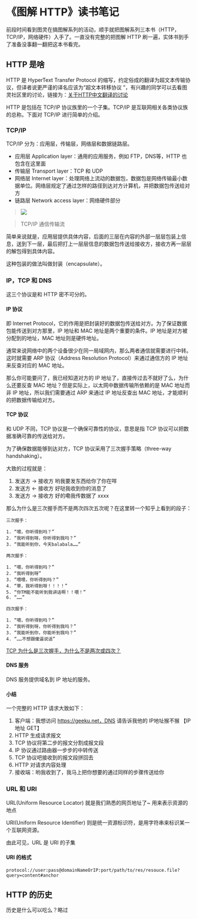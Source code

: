 # 《图解 HTTP》读书笔记

前段时间看到图灵在搞图解系列的活动，顺手就把图解系列三本书（HTTP，TCP/IP，网络硬件）入手了。一直没有完整的把图解 HTTP 刷一遍，实体书到手了准备没事翻一翻把这本书看完。

## HTTP 是啥

HTTP 是 HyperText Transfer Protocol 的缩写，约定俗成的翻译为超文本传输协议，但译者说更严谨的译名应该为“超文本转移协议 ”，有兴趣的同学可以去看图灵社区里的讨论，链接为：[关于HTTP中文翻译的讨论](http://www.ituring.com.cn/article/1817)

HTTP 是包括在 TCP/IP 协议族里的一个子集。TCP/IP 是互联网相关各类协议族的总称。下面对 TCP/IP 进行简单的介绍。

### TCP/IP

TCP/IP 分为：应用层，传输层，网络层和数据链路层。

- 应用层 Application layer：通用的应用服务，例如 FTP，DNS等，HTTP 也包含在这里面
- 传输层 Transport layer：TCP 和 UDP
- 网络层 Internet layer：处理网络上流动的数据包，数据包是网络传输最小数据单位。网络层规定了通过怎样的路径到达对方计算机，并把数据包传送给对方
- 链路层 Network access layer：网络硬件部分

> ![](https://ww2.sinaimg.cn/large/006tNc79gy1fdsbxobhrej30jg0f5jsk.jpg)

> TCP/IP 通信传输流

简单来说就是，应用层提供具体内容，后面的三层在内容的外部一层层包装上信息，送到下一层，最后把打上一层层信息的数据包传送给接收方，接收方再一层层的解包得到具体内容。

这种包装的做法叫做封装（encapsulate）。

### IP，TCP 和 DNS

这三个协议是和 HTTP 密不可分的。

#### IP 协议

即 Internet Protocol，它的作用是把封装好的数据包传送给对方。为了保证数据包能传送到对方那里，IP 地址和 MAC 地址是两个重要的条件。IP 地址是对方被分配到的地址，MAC 地址则是硬件地址。

通常来说网络中的两个设备很少在同一局域网内，那么两者通信就需要进行中转。这时就需要 ARP 协议（Address Resolution Protocol）来通过通信方的 IP 地址来反查对应的 MAC 地址。

那么你可能要问了，我已经知道对方的 IP 地址了，直接传过去不就好了么，为什么还要反查 MAC 地址？但是实际上，以太网中数据传输所依赖的是 MAC 地址而非 IP 地址，所以我们需要通过 ARP 来通过 IP 地址反查出 MAC 地址，才能顺利的把数据传输给对方。

#### TCP 协议

和 UDP 不同，TCP 协议是一个确保可靠性的协议，意思是指 TCP 协议可以把数据准确可靠的传送给对方。

为了确保数据能够到达对方，TCP 协议采用了三次握手策略（three-way handshaking）。

大致的过程就是：

1. 发送方 -> 接收方  哟我要发东西给你了你在咩
2. 发送方 <- 接收方  好哒我收到你的消息了
3. 发送方 -> 接收方  好的嘞我传数据了 xxxx

那么为什么是三次握手而不是两次四次五次呢？在这里转一个知乎上看到的段子：

```
三次握手：

1. “喂，你听得到吗？”
2. “我听得到呀，你听得到我吗？”
3. “我能听到你，今天balabala……”

两次握手：

1. “喂，你听得到吗？”
2. “我听得到呀”
3. “喂喂，你听得到吗？”
4. “草，我听得到呀！！！！”
5. “你TM能不能听到我讲话啊！！喂！”
6. “……”

四次握手：

1. “喂，你听得到吗？”
2. “我听得到呀，你听得到我吗？”
3. “我能听到你，你能听到我吗？”
4. “……不想跟傻逼说话”

```

[TCP 为什么是三次握手，为什么不是两次或四次？](https://www.zhihu.com/question/24853633/answer/114872771)

#### DNS 服务

DNS 服务提供域名到 IP 地址的服务。

#### 小结

一个完整的 HTTP 请求大致如下：

1. 客户端：我想访问 https://geeku.net，DNS 请告诉我他的 IP地址猴不猴 【IP 地址 GET】
2. HTTP 生成请求报文
3. TCP 协议将第二步的报文分割成报文段
4. IP 协议通过路由器一步步的中转传送
5. TCP 协议吧接收到的报文段拼回去
6. HTTP 对请求内容处理
7. 接收端：哟我收到了，我马上把你想要的通过同样的步骤传送给你

### URL 和 URI

URL(Uniform Resource Locator) 就是我们熟悉的网页地址了~ 用来表示资源的地点

URI(Uniform Resource Identifier) 则是统一资源标识符，是用字符串来标识某一个互联网资源。

由此可见，URL 是 URI 的子集

#### URI 的格式

`protocol://user:pass@domainNameOrIP:port/path/to/res/resouce.file?query=content#anchor`

## HTTP 的历史

历史是什么可以吃么？略过

